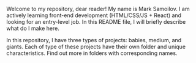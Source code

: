 Welcome to my repository, dear reader! My name is Mark Samoilov. I am actively learning front-end development (HTML/CSS/JS + React) and looking for an entry-level job. In this README file, I will briefly describe what do I make here.

In this repository, I have three types of projects: babies, medium, and giants. Each of type of these projects have their own folder and unique characteristics. Find out more in folders with corresponding names.